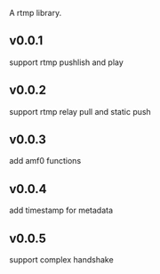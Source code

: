 A rtmp library.

## v0.0.1

support rtmp pushlish and play
## v0.0.2

support rtmp relay pull and static push
## v0.0.3

add amf0 functions 
## v0.0.4

add timestamp for metadata 
## v0.0.5

support complex handshake

